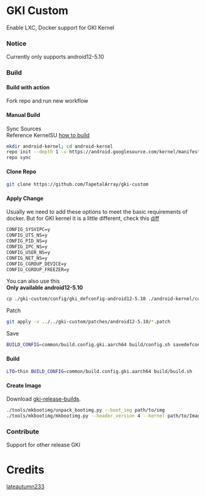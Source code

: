# GKI Custom

Enable LXC, Docker support for GKI Kernel


### Notice
Currently only supports android12-5.10


### Build

#### Build with action

Fork repo and run new workflow

#### Manual Build

Sync Sources</br>
Reference KernelSU [how to build](https://kernelsu.org/guide/how-to-build.html)

```bash
mkdir android-kernel; cd android-kernel
repo init --depth 1 -u https://android.googlesource.com/kernel/manifest -b [BRANCH]
repo sync
```

#### Clone Repo

```bash
git clone https://github.com/TapetalArray/gki-custom
```

#### Apply Change

Usually we need to add these options to meet the basic requirements of docker. But for GKI kernel it is a little different, check this [diff](https://github.com/TapetalArray/gki-custom/blob/main/docker-config.diff)

```txt
CONFIG_SYSVIPC=y
CONFIG_UTS_NS=y
CONFIG_PID_NS=y
CONFIG_IPC_NS=y
CONFIG_USER_NS=y
CONFIG_NET_NS=y
CONFIG_CGROUP_DEVICE=y
CONFIG_CGROUP_FREEZER=y
```

You can also use this </br>
**Only available android12-5.10**

```bash
cp ./gki-custom/config/gki_defconfig-android12-5.10 ./android-kernel/common/arch/arm64/configs/gki_defconfig
```

Patch

```bash
git apply -v ../../gki-custom/patches/android12-5.10/*.patch
```

Save

```bash
BUILD_CONFIG=common/build.config.gki.aarch64 build/config.sh savedefconfig
```

#### Build

```bash
LTO=thin BUILD_CONFIG=common/build.config.gki.aarch64 build/build.sh
```

#### Create Image

Download [gki-release-builds](https://source.android.com/docs/core/architecture/kernel/gki-release-builds).

```bash
./tools/mkbootimg/unpack_bootimg.py --boot_img path/to/img
./tools/mkbootimg/mkbootimg.py --header_version 4 --kernel path/to/Image --ramdisk path/to/ramdisk --os_version [OS_VERSION] --os_patch_level [OS_PATCH_LEVEL] -o path/to/img
```


### Contribute

Support for other release GKI


# Credits

[lateautumn233](https://github.com/lateautumn233)
